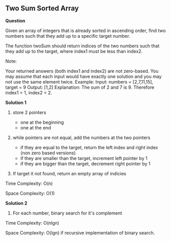 <h2>Two Sum Sorted Array</h2>

**Question**

Given an array of integers that is already sorted in ascending order, find two numbers such that they add up to a specific target number.

The function twoSum should return indices of the two numbers such that they add up to the target, where index1 must be less than index2.

Note:

Your returned answers (both index1 and index2) are not zero-based.
You may assume that each input would have exactly one solution and you may not use the same element twice.
Example:
Input: numbers = [2,7,11,15], target = 9
Output: [1,2]
Explanation: The sum of 2 and 7 is 9. Therefore index1 = 1, index2 = 2.

**Solution 1**
1) store 2 pointers
    - one at the beginning
    - one at the end

2) while pointers are not equal, add the numbers at the two pointers
    - if they are equal to the target, return the left index and right index (non zero
      based versions)
    - if they are smaller than the target, increment left pointer by 1
    - if they are bigger than the target, decrement right pointer by 1

3) If target it not found, return an empty array of indicies

Time Complexity: O(n)

Space Complexity: O(1)

**Solution 2**

1) For each number, binary search for it's complement

Time Complexity: O(nlgn)

Space Complexity: O(lgn) if recursive implementation of binary search.

